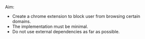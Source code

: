 Aim:
- Create a chrome extension to block user from browsing certain domains.
- The implementation must be minimal.
- Do not use external dependencies as far as possible.

